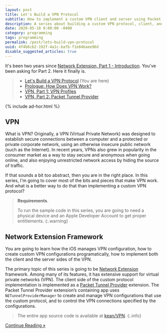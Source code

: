 ```yaml
---
layout: post
title: Let's Build a VPN Protocol
subtitle: How to implement a custom VPN client and server using Packet Tunner Provider
description: A series about building a custom VPN protocol, client, and server, using Packet Tunner Provider (NEPacketTunnelProvider from Network Extension framework) and SwiftNIO
date: 2020-05-18 9:00:00 -0400
category: programming
tags: programming
permalink: /post/lets-build-vpn-protocol
uuid: 4f4b6cb2-192f-4a1c-bafb-f1e84baee96d
disable_suggested_articles: true
---
```


It's been two years since [Network Extension, Part 1 - Introduction](/post/network-extensions-into). You've been asking for Part 2. Here it finally is.

> - [Let's Build a VPN Protocol](/post/lets-build-vpn-protocol) (You are here)
> - [Prologue: How Does VPN Work?](/post/networking-101)
> - [VPN, Part 1: VPN Profiles](/post/vpn-configuration-manager)
> - [VPN, Part 2: Packet Tunnel Provider](/post/packet-tunnel-provider)

{% include ad-hor.html %}

## VPN

What is VPN? Originally, a VPN (Virtual Private Network) was designed to establish secure connections between a computer and a protected or private corporate network, using an otherwise insecure public network (such as the Internet). In recent years, VPNs also grew in popularity in the consumer market as a way to stay secure and anonymous when going online, and also enjoying unrestricted network access by hiding the source of traffic.

If that sounds a bit too abstract, then you are in the right place. In this series, I'm going to cover most of the bits and pieces that make VPN work. And what is a better way to do that than implementing a custom VPN protocol?

> **Requirements**.
>
> To run the sample code in this series, you are going to need a physical device and an Apple Developer Account to get proper entitlements.
{:.warning}

## Network Extension Framework

You are going to learn how the iOS manages VPN configuration, how to create custom VPN configurations programatically, how to implement both the client and the server sides of the VPN.

The primary topic of this series is going to be [Network Extension](https://developer.apple.com/documentation/networkextension) framework. Among many of its features, it has extensive support for virtual private networks (VPN). The client side of the custom protocol implementation is implemented as a [Packet Tunnel Provider](https://developer.apple.com/documentation/networkextension/packet_tunnel_provider) extension. The Packet Tunnel Provider extension’s containing app uses `NETunnelProviderManager` to create and manage VPN configurations that use the custom protocol, and to control the VPN connections specified by the configurations.

> The entire app source code is available at [kean/VPN](https://github.com/kean/VPN).
{:.info}

<div class="Any-vertInsets">
<a href="/post/networking-101">
  <div class="PrimaryButton">
    Continue Reading »
  </div>
</a>
</div>
